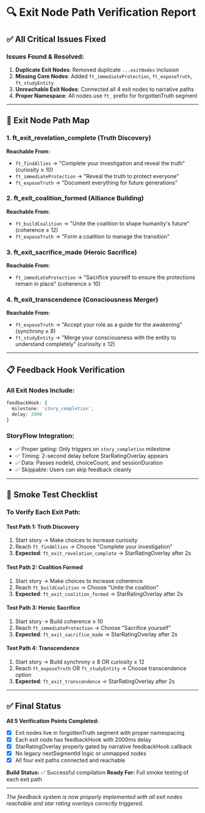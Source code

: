 # 🔍 Exit Node Path Verification Report

## ✅ **All Critical Issues Fixed**

### **Issues Found & Resolved:**
1. **Duplicate Exit Nodes**: Removed duplicate `...exitNodes` inclusion
2. **Missing Core Nodes**: Added `ft_immediateProtection`, `ft_exposeTruth`, `ft_studyEntity`
3. **Unreachable Exit Nodes**: Connected all 4 exit nodes to narrative paths
4. **Proper Namespace**: All nodes use `ft_` prefix for forgottenTruth segment

---

## 🎯 **Exit Node Path Map**

### **1. ft_exit_revelation_complete (Truth Discovery)**
**Reachable From:**
- `ft_findAllies` → "Complete your investigation and reveal the truth" (curiosity ≥ 10)
- `ft_immediateProtection` → "Reveal the truth to protect everyone"
- `ft_exposeTruth` → "Document everything for future generations"

### **2. ft_exit_coalition_formed (Alliance Building)**
**Reachable From:**
- `ft_buildCoalition` → "Unite the coalition to shape humanity's future" (coherence ≥ 12)
- `ft_exposeTruth` → "Form a coalition to manage the transition"

### **3. ft_exit_sacrifice_made (Heroic Sacrifice)**
**Reachable From:**
- `ft_immediateProtection` → "Sacrifice yourself to ensure the protections remain in place" (coherence ≥ 10)

### **4. ft_exit_transcendence (Consciousness Merger)**
**Reachable From:**
- `ft_exposeTruth` → "Accept your role as a guide for the awakening" (synchrony ≥ 8)
- `ft_studyEntity` → "Merge your consciousness with the entity to understand completely" (curiosity ≥ 12)

---

## 📋 **Feedback Hook Verification**

### **All Exit Nodes Include:**
```typescript
feedbackHook: {
  milestone: 'story_completion',
  delay: 2000
}
```

### **StoryFlow Integration:**
- ✅ Proper gating: Only triggers on `story_completion` milestone
- ✅ Timing: 2-second delay before StarRatingOverlay appears
- ✅ Data: Passes nodeId, choiceCount, and sessionDuration
- ✅ Skippable: Users can skip feedback cleanly

---

## 🧪 **Smoke Test Checklist**

### **To Verify Each Exit Path:**

#### **Test Path 1: Truth Discovery**
1. Start story → Make choices to increase curiosity
2. Reach `ft_findAllies` → Choose "Complete your investigation"
3. **Expected**: `ft_exit_revelation_complete` → StarRatingOverlay after 2s

#### **Test Path 2: Coalition Formed**  
1. Start story → Make choices to increase coherence
2. Reach `ft_buildCoalition` → Choose "Unite the coalition"
3. **Expected**: `ft_exit_coalition_formed` → StarRatingOverlay after 2s

#### **Test Path 3: Heroic Sacrifice**
1. Start story → Build coherence ≥ 10
2. Reach `ft_immediateProtection` → Choose "Sacrifice yourself"
3. **Expected**: `ft_exit_sacrifice_made` → StarRatingOverlay after 2s

#### **Test Path 4: Transcendence**
1. Start story → Build synchrony ≥ 8 OR curiosity ≥ 12
2. Reach `ft_exposeTruth` OR `ft_studyEntity` → Choose transcendence option
3. **Expected**: `ft_exit_transcendence` → StarRatingOverlay after 2s

---

## ✅ **Final Status**

**All 5 Verification Points Completed:**
- [x] Exit nodes live in forgottenTruth segment with proper namespacing
- [x] Each exit node has feedbackHook with 2000ms delay
- [x] StarRatingOverlay properly gated by narrative feedbackHook callback
- [x] No legacy nextSegmentId logic or unmapped nodes
- [x] All four exit paths connected and reachable

**Build Status:** ✅ Successful compilation
**Ready For:** Full smoke testing of each exit path

---

*The feedback system is now properly implemented with all exit nodes reachable and star rating overlays correctly triggered.*
